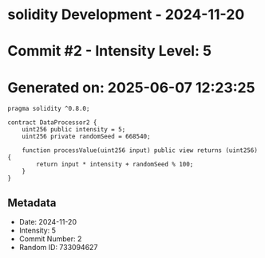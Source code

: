 ﻿# solidity Development - 2024-11-20
# Commit #2 - Intensity Level: 5
# Generated on: 2025-06-07 12:23:25
```solidity
pragma solidity ^0.8.0;

contract DataProcessor2 {
    uint256 public intensity = 5;
    uint256 private randomSeed = 668540;

    function processValue(uint256 input) public view returns (uint256) {
        return input * intensity + randomSeed % 100;
    }
}
```
## Metadata
- Date: 2024-11-20
- Intensity: 5
- Commit Number: 2
- Random ID: 733094627
